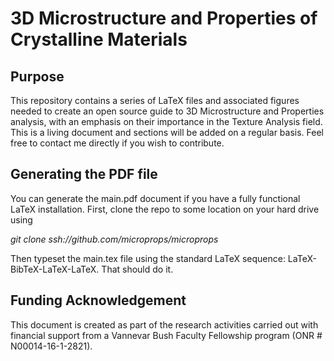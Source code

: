 # 3D Microstructure and Properties of Crystalline Materials

## Purpose
This repository contains a series of LaTeX files and associated figures needed to create an open source guide to 3D Microstructure and Properties analysis, with an emphasis on their importance in the Texture Analysis field.  This is a living document and sections will be added on a regular basis.  Feel free to contact me directly if you wish to contribute. 

## Generating the PDF file
You can generate the main.pdf document if you have a fully functional LaTeX installation.  First, clone the repo to some location on your hard drive using

*git clone ssh://github.com/microprops/microprops*

Then typeset the main.tex file using the standard LaTeX sequence: LaTeX-BibTeX-LaTeX-LaTeX.  That should do it.

## Funding Acknowledgement
This document is created as part of the research activities carried out with financial support from a Vannevar Bush Faculty Fellowship program (ONR # N00014-16-1-2821).